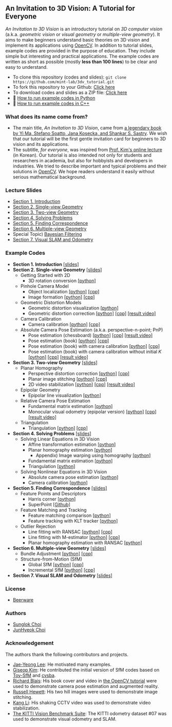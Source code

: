 ## An Invitation to 3D Vision: A Tutorial for Everyone
_An Invitation to 3D Vision_ is an introductory tutorial on _3D computer vision_ (a.k.a. _geometric vision_ or _visual geometry_ or _multiple-view geometry_). It aims to make beginners understand basic theories on 3D vision and implement its applications using [OpenCV](https://opencv.org/).
In addition to tutorial slides, example codes are provided in the purpose of education. They include simple but interesting and practical applications. The example codes are written as short as possible (mostly __less than 100 lines__) to be clear and easy to understand.

* To clone this repository (codes and slides): `git clone https://github.com/mint-lab/3dv_tutorial.git`
* To fork this repository to your Github: [Click here](https://github.com/mint-lab/3dv_tutorial/fork)
* To download codes and slides as a ZIP file: [Click here](https://github.com/mint-lab/3dv_tutorial/archive/master.zip)
* :memo: [How to run example codes in Python](https://github.com/mint-lab/3dv_tutorial/blob/master/HOWTO_RUN_PYTHON.md)
* :memo: [How to run example codes in C++](https://github.com/mint-lab/3dv_tutorial/blob/master/HOWTO_RUN_CPP.md)



### What does its name come from?
* The main title, _An Invitation to 3D Vision_, came from [a legendary book by Yi Ma, Stefano Soatto, Jana Kosecka, and Shankar S. Sastry](http://vision.ucla.edu/MASKS/). We wish that our tutorial will be the first gentle invitation card for beginners to 3D vision and its applications.
* The subtitle, _for everyone_, was inspired from [Prof. Kim's online lecture](https://hunkim.github.io/ml/) (in Korean). Our tutorial is also intended not only for students and researchers in academia, but also for hobbyists and developers in industries. We tried to describe important and typical problems and their solutions in [OpenCV](https://opencv.org/). We hope readers understand it easily without serious mathematical background.



### Lecture Slides
* [Section 1. Introduction](https://github.com/mint-lab/3dv_tutorial/blob/master/slides/01_introduction.pdf)
* [Section 2. Single-view Geometry](https://github.com/mint-lab/3dv_tutorial/blob/master/slides/02_single-view_geometry.pdf)
* [Section 3. Two-view Geometry](https://github.com/mint-lab/3dv_tutorial/blob/master/slides/03_two-view_geometry.pdf)
* [Section 4. Solving Problems](https://github.com/mint-lab/3dv_tutorial/blob/master/slides/04_solving_problems.pdf)
* [Section 5. Finding Correspondence](https://github.com/mint-lab/3dv_tutorial/blob/master/slides/05_correspondence.pdf)
* [Section 6. Multiple-view Geometry](https://github.com/mint-lab/3dv_tutorial/blob/master/slides/06_multi-view_geometry.pdf)
* Special Topic) [Bayesian Filtering](https://github.com/mint-lab/filtering_tutorial)
* [Section 7. Visual SLAM and Odometry](https://github.com/mint-lab/3dv_tutorial/blob/master/slides/07_visual_slam.pdf)



### Example Codes
* **Section 1. Introduction** [[slides]](https://github.com/mint-lab/3dv_tutorial/blob/master/slides/01_introduction.pdf)
* **Section 2. Single-view Geometry** [[slides]](https://github.com/mint-lab/3dv_tutorial/blob/master/slides/02_single-view_geometry.pdf)
  * Getting Started with 2D
    * 3D rotation conversion [[python]](https://github.com/mint-lab/3dv_tutorial/blob/master/examples/3d_rotation_conversion.py)
  * Pinhole Camera Model
    * Object localization [[python]](https://github.com/mint-lab/3dv_tutorial/blob/master/examples/object_localization.py) [[cpp]](https://github.com/mint-lab/3dv_tutorial/blob/master/examples/object_localization.cpp)
    * Image formation [[python]](https://github.com/mint-lab/3dv_tutorial/blob/master/examples/image_formation.py) [[cpp]](https://github.com/mint-lab/3dv_tutorial/blob/master/examples/image_formation.cpp)
  * Geometric Distortion Models
    * Geometric distortion visualization [[python]](https://github.com/mint-lab/3dv_tutorial/blob/master/examples/distortion_visualization.py)
    * Geometric distortion correction [[python]](https://github.com/mint-lab/3dv_tutorial/blob/master/examples/distortion_correction.py) [[cpp]](https://github.com/mint-lab/3dv_tutorial/blob/master/examples/distortion_correction.cpp) [[result video]](https://youtu.be/HKetupWh4V8)
  * Camera Calibration
    * Camera calibration [[python]](https://github.com/mint-lab/3dv_tutorial/blob/master/examples/camera_calibration.py) [[cpp]](https://github.com/mint-lab/3dv_tutorial/blob/master/examples/camera_calibration.cpp)
  * Absolute Camera Pose Estimation (a.k.a. perspective-n-point; PnP)
    * Pose estimation (chessboard) [[python]](https://github.com/mint-lab/3dv_tutorial/blob/master/examples/pose_estimation_chessboard.py) [[cpp]](https://github.com/mint-lab/3dv_tutorial/blob/master/examples/pose_estimation_chessboard.cpp) [[result video]](https://youtu.be/4nA1OQGL-ig)
    * Pose estimation (book) [[python]](https://github.com/mint-lab/3dv_tutorial/blob/master/examples/pose_estimation_book1.py) [[cpp]](https://github.com/mint-lab/3dv_tutorial/blob/master/examples/pose_estimation_book1.cpp)
    * Pose estimation (book) with camera calibration [[python]](https://github.com/mint-lab/3dv_tutorial/blob/master/examples/pose_estimation_book2.py) [[cpp]](https://github.com/mint-lab/3dv_tutorial/blob/master/examples/pose_estimation_book2.cpp)
    * Pose estimation (book) with camera calibration without initial $K$ [[python]](https://github.com/mint-lab/3dv_tutorial/blob/master/examples/pose_estimation_book3.py) [[cpp]](https://github.com/mint-lab/3dv_tutorial/blob/master/examples/pose_estimation_book3.cpp) [[result video]](https://youtu.be/GYp4h0yyB3Y)
* **Section 3. Two-view Geometry** [[slides]](https://github.com/mint-lab/3dv_tutorial/blob/master/slides/03_two-view_geometry.pdf)
  * Planar Homography
    * Perspective distortion correction [[python]](https://github.com/mint-lab/3dv_tutorial/blob/master/examples/perspective_correction.py) [[cpp]](https://github.com/mint-lab/3dv_tutorial/blob/master/examples/perspective_correction.cpp)
    * Planar image stitching [[python]](https://github.com/mint-lab/3dv_tutorial/blob/master/examples/image_stitching.py) [[cpp]](https://github.com/mint-lab/3dv_tutorial/blob/master/examples/image_stitching.cpp)
    * 2D video stabilization [[python]](https://github.com/mint-lab/3dv_tutorial/blob/master/examples/video_stabilization.py) [[cpp]](https://github.com/mint-lab/3dv_tutorial/blob/master/examples/video_stabilization.cpp) [[result video]](https://youtu.be/be_dzYicEzI)
  * Epipolar Geometry
    * Epipolar line visualization [[python]](https://github.com/mint-lab/3dv_tutorial/blob/master/examples/epipolar_line_visualization.py)
  * Relative Camera Pose Estimation
    * Fundamental matrix estimation [[python]](https://github.com/mint-lab/3dv_tutorial/blob/master/examples/fundamental_mat_estimation.py)
    * Monocular visual odometry (epipolar version) [[python]](https://github.com/mint-lab/3dv_tutorial/blob/master/examples/vo_epipolar.py) [[cpp]](https://github.com/mint-lab/3dv_tutorial/blob/master/examples/vo_epipolar.cpp) [[result video]](https://youtu.be/Pc_IYrSH3sI)
  * Triangulation
    * Triangulation [[python]](https://github.com/mint-lab/3dv_tutorial/blob/master/examples/triangulation.py) [[cpp]](https://github.com/mint-lab/3dv_tutorial/blob/master/examples/triangulation.cpp)
* **Section 4. Solving Problems** [[slides]](https://github.com/mint-lab/3dv_tutorial/blob/master/slides/04_solving_problems.pdf)
  * Solving Linear Equations in 3D Vision
    * Affine transformation estimation [[python]](https://github.com/mint-lab/3dv_tutorial/blob/master/examples/affine_estimation_implement.py)
    * Planar homography estimation [[python]](https://github.com/mint-lab/3dv_tutorial/blob/master/examples/homography_estimation_implement.py)
      * Appendix) Image warping using homography [[python]](https://github.com/mint-lab/3dv_tutorial/blob/master/examples/image_warping_implement.py)
    * Fundamental matrix estimation [[python]](https://github.com/mint-lab/3dv_tutorial/blob/master/examples/fundamental_mat_estimation_implement.py)
    * Triangulation [[python]](https://github.com/mint-lab/3dv_tutorial/blob/master/examples/triangulation_implement.py)
  * Solving Nonlinear Equations in 3D Vision
    * Absolute camera pose estimation [[python]](https://github.com/mint-lab/3dv_tutorial/blob/master/examples/pose_estimation_implement.py)
    * Camera calibration [[python]](https://github.com/mint-lab/3dv_tutorial/blob/master/examples/camera_calibration_implement.py)
* **Section 5. Finding Correspondence** [[slides]](https://github.com/mint-lab/3dv_tutorial/blob/master/slides/05_correspondence.pdf)
  * Feature Points and Descriptors
    * Harris corner [[python]](https://github.com/mint-lab/3dv_tutorial/blob/master/examples/harris_corner_implement.py)
    * SuperPoint [[Github]](https://github.com/magicleap/SuperPointPretrainedNetwork)
  * Feature Matching and Tracking
    * Feature matching comparison [[python]](https://github.com/mint-lab/3dv_tutorial/blob/master/examples/feature_matching.py)
    * Feature tracking with KLT tracker [[python]](https://github.com/mint-lab/3dv_tutorial/blob/master/examples/feature_tracking_klt.py)
  * Outlier Rejection
    * Line fitting with RANSAC [[python]](https://github.com/mint-lab/3dv_tutorial/blob/master/examples/line_fitting_ransac.py) [[cpp]](https://github.com/mint-lab/3dv_tutorial/blob/master/examples/line_fitting_ransac.cpp)
    * Line fitting with M-estimator [[python]](https://github.com/mint-lab/3dv_tutorial/blob/master/examples/line_fitting_m_estimator.py) [[cpp]](https://github.com/mint-lab/3dv_tutorial/blob/master/examples/line_fitting_m_estimator.cpp)
    * Planar homography estimation with RANSAC [[python]](https://github.com/mint-lab/3dv_tutorial/blob/master/examples/image_stitching_implement.py)
* **Section 6. Multiple-view Geometry** [[slides]](https://github.com/mint-lab/3dv_tutorial/blob/master/slides/06_multi-view_geometry.pdf)
  * Bundle Adjustment [[python]](https://github.com/mint-lab/3dv_tutorial/blob/master/examples/bundle_adjustment.py) [[cpp]](https://github.com/mint-lab/3dv_tutorial/blob/master/examples/bundle_adjustment.cpp)
  * Structure-from-Motion (SfM)
    * Global SfM [[python]](https://github.com/mint-lab/3dv_tutorial/blob/master/examples/sfm_global.py) [[cpp]](https://github.com/mint-lab/3dv_tutorial/blob/master/examples/sfm_global.cpp)
    * Incremental SfM [[python]](https://github.com/mint-lab/3dv_tutorial/blob/master/examples/sfm_inc.py) [[cpp]](https://github.com/mint-lab/3dv_tutorial/blob/master/examples/sfm_inc.cpp)
* **Section 7. Visual SLAM and Odometry** [[slides]](https://github.com/mint-lab/3dv_tutorial/blob/master/slides/07_visual_slam.pdf)



### License
* [Beerware](http://en.wikipedia.org/wiki/Beerware)



### Authors
* [Sunglok Choi](https://mint-lab.github.io/sunglok/)
* [JunHyeok Choi](https://github.com/cjh1995-ros)



### Acknowledgement
The authors thank the following contributors and projects.

* [Jae-Yeong Lee](https://sites.google.com/site/roricljy/): He motivated many examples.
* [Giseop Kim](https://sites.google.com/view/giseopkim): He contributed the initial version of SfM codes based on [Toy-SfM](https://github.com/royshil/SfM-Toy-Library) and [cvsba](https://www.uco.es/investiga/grupos/ava/node/39).
* [Richard Blais](http://www.richardblais.net/): His book cover and video in [the OpenCV tutorial](http://docs.opencv.org/3.1.0/dc/d16/tutorial_akaze_tracking.html) were used to demonstrate camera pose estimation and augmented reality.
* [Russell Hewett](https://courses.engr.illinois.edu/cs498dh3/fa2013/projects/stitching/ComputationalPhotograph_ProjectStitching.html): His two hill images were used to demonstrate image stitching.
* [Kang Li](http://www.cs.cmu.edu/~kangli/code/Image_Stabilizer.html): His shaking CCTV video was used to demonstrate video stabilization.
* [The KITTI Vision Benchmark Suite](http://www.cvlibs.net/datasets/kitti/): The KITTI odometry dataset #07 was used to demonstrate visual odometry and SLAM.